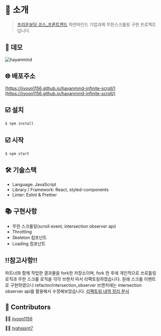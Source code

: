 # 👋 소개
> [프리온보딩 코스_프론트엔드](https://www.wanted.co.kr/events/pre_onboarding_course_2) 하얀마인드 기업과제 무한스크롤링 구현 프로젝트입니다.
## 🎥 데모
![hayanmind](https://user-images.githubusercontent.com/60052127/127169592-c3158428-d1a4-4901-8ef2-18901e3dfa2e.gif)

## 🌐 배포주소
[https://jiyoon1156.github.io/hayanmind-infinite-scroll/](https://jiyoon1156.github.io/hayanmind-infinite-scroll/)
## ☑️ 설치
```bash
$ npm install
```

## ☑️ 시작
```bash
$ npm start
```
## 🛠 기술스택
- Language: JavaScript
- Library / Framework: React, styled-components
- Linter: Eslint & Prettier

## 📚 구현사항
- 무한 스크롤링(scroll event, intersection observer api)
- Throttling
- Skeleton 컴포넌트
- Loading 컴포넌트

## ‼️참고사항‼️
파트너와 함께 작업한 결과물을 fork한 저장소이며, 
fork 한 후에 개인적으로 쓰로틀링 로직과 무한 스크롤 로직을 각각 브랜치 따서 리팩토링하였습니다.
원래 스크롤 이벤트로 구현하였으나 refactor/intersection_observer 브랜치에는 intersection observer api를 활용해서 수정해보았습니다.
[리팩토링 내역 정리 문서](https://roan-cuckoo-cc6.notion.site/3-0c2693ec8f3148af8a507c74392b4596)

## 👥 Contributors
👩‍💻 [jiyoon1156](https://github.com/jiyoon1156)

👨‍💻 [highspirit7](https://github.com/highspirit7)
